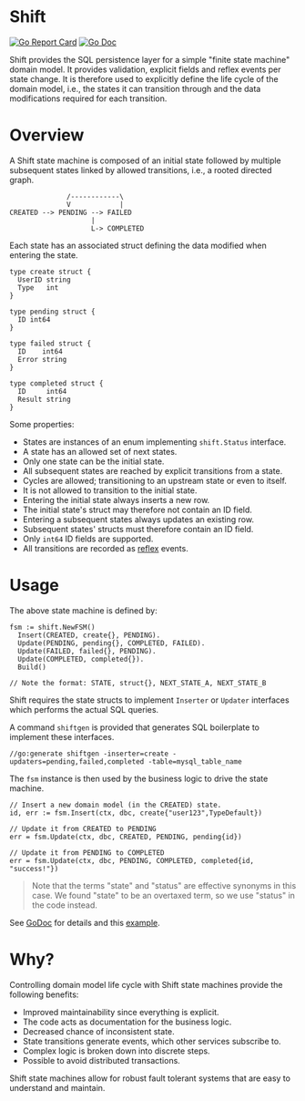 # Shift
[![Go Report Card](https://goreportcard.com/badge/github.com/golang-standards/project-layout?style=flat-square)](https://goreportcard.com/report/github.com/luno/shift)
[![Go Doc](https://img.shields.io/badge/godoc-reference-blue.svg?style=flat-square)](http://godoc.org/github.com/luno/shift)

Shift provides the SQL persistence layer for a simple "finite state machine" domain model. It provides validation, explicit fields and reflex events per state change. It is therefore used to explicitly define the life cycle of the domain model, i.e., the states it can transition through and the data modifications required for each transition.

# Overview

A Shift state machine is composed of an initial state followed by multiple subsequent states linked by allowed transitions, i.e., a rooted directed graph.

```
              /------------\
              V            |
CREATED --> PENDING --> FAILED
                    |                    
                    L-> COMPLETED 

```

Each state has an associated struct defining the data modified when entering the state.

```
type create struct {
  UserID string
  Type   int
}

type pending struct {
  ID int64
}

type failed struct {
  ID    int64
  Error string
}

type completed struct {
  ID     int64
  Result string
}
```

Some properties:                    
- States are instances of an enum implementing `shift.Status` interface.
- A state has an allowed set of next states.
- Only one state can be the initial state.
- All subsequent states are reached by explicit transitions from a state.
- Cycles are allowed; transitioning to an upstream state or even to itself.
- It is not allowed to transition to the initial state.
- Entering the initial state always inserts a new row.
- The initial state's struct may therefore not contain an ID field. 
- Entering a subsequent states always updates an existing row.
- Subsequent states' structs must therefore contain an ID field. 
- Only `int64` ID fields are supported.
- All transitions are recorded as [reflex](https://github.com/luno/reflex) events.

# Usage

The above state machine is defined by:
```
fsm := shift.NewFSM()
  Insert(CREATED, create{}, PENDING).
  Update(PENDING, pending{}, COMPLETED, FAILED).
  Update(FAILED, failed{}, PENDING).
  Update(COMPLETED, completed{}).
  Build()
  
// Note the format: STATE, struct{}, NEXT_STATE_A, NEXT_STATE_B    
```

Shift requires the state structs to implement `Inserter` or `Updater` interfaces which performs the actual SQL queries.

A command `shiftgen` is provided that generates SQL boilerplate to implement these interfaces.

```
//go:generate shiftgen -inserter=create -updaters=pending,failed,completed -table=mysql_table_name

```

The `fsm` instance is then used by the business logic to drive the state machine.

```
// Insert a new domain model (in the CREATED) state.
id, err := fsm.Insert(ctx, dbc, create{"user123",TypeDefault})

// Update it from CREATED to PENDING 
err = fsm.Update(ctx, dbc, CREATED, PENDING, pending{id})

// Update it from PENDING to COMPLETED 
err = fsm.Update(ctx, dbc, PENDING, COMPLETED, completed{id, "success!"})
``` 

> Note that the terms "state" and "status" are effective synonyms in this case. We found "state" to be an overtaxed term, so we use "status" in the code instead.

See [GoDoc](https://godoc.org/github.com/luno/shift) for details and this [example](shift_test.go).
                      
# Why?

Controlling domain model life cycle with Shift state machines provide the following benefits:
- Improved maintainability since everything is explicit.
- The code acts as documentation for the business logic.
- Decreased chance of inconsistent state.
- State transitions generate events, which other services subscribe to.
- Complex logic is broken down into discrete steps.
- Possible to avoid distributed transactions.

Shift state machines allow for robust fault tolerant systems that are easy to understand and maintain.
